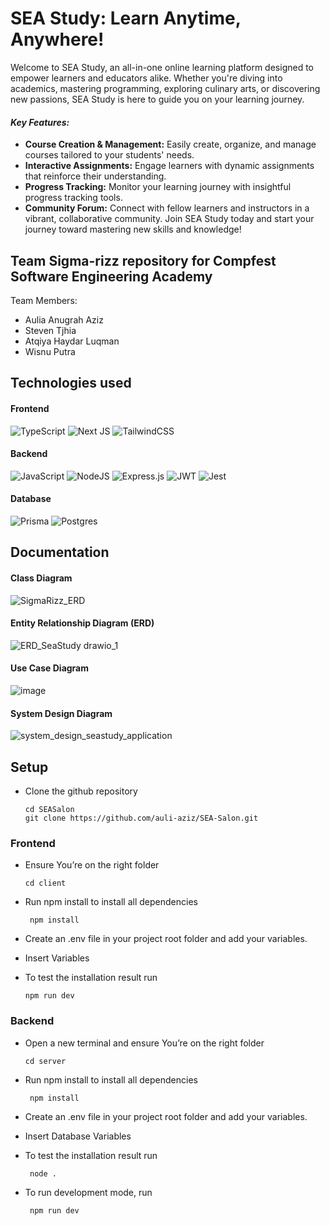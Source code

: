 # SEA Study: Learn Anytime, Anywhere!
Welcome to SEA Study, an all-in-one online learning platform designed to empower learners and educators alike. Whether you're diving into academics, mastering programming, exploring culinary arts, or discovering new passions, SEA Study is here to guide you on your learning journey.

#### <i>Key Features:</i>
- <b>Course Creation & Management:</b> Easily create, organize, and manage courses tailored to your students' needs.
- <b>Interactive Assignments:</b> Engage learners with dynamic assignments that reinforce their understanding.
- <b>Progress Tracking:</b> Monitor your learning journey with insightful progress tracking tools.
- <b>Community Forum:</b> Connect with fellow learners and instructors in a vibrant, collaborative community.
Join SEA Study today and start your journey toward mastering new skills and knowledge!

Team Sigma-rizz repository for Compfest Software Engineering Academy 
---

Team Members:
- Aulia Anugrah Aziz
- Steven Tjhia
- Atqiya Haydar Luqman
- Wisnu Putra

## Technologies used

#### Frontend
![TypeScript](https://img.shields.io/badge/typescript-%23007ACC.svg?style=for-the-badge&logo=typescript&logoColor=white)
![Next JS](https://img.shields.io/badge/Next-black?style=for-the-badge&logo=next.js&logoColor=white)
![TailwindCSS](https://img.shields.io/badge/tailwindcss-%2338B2AC.svg?style=for-the-badge&logo=tailwind-css&logoColor=white)

#### Backend
![JavaScript](https://img.shields.io/badge/javascript-%23323330.svg?style=for-the-badge&logo=javascript&logoColor=%23F7DF1E)
![NodeJS](https://img.shields.io/badge/node.js-6DA55F?style=for-the-badge&logo=node.js&logoColor=white)
![Express.js](https://img.shields.io/badge/express.js-%23404d59.svg?style=for-the-badge&logo=express&logoColor=%2361DAFB)
![JWT](https://img.shields.io/badge/JWT-black?style=for-the-badge&logo=JSON%20web%20tokens)
![Jest](https://img.shields.io/badge/-jest-%23C21325?style=for-the-badge&logo=jest&logoColor=white)

#### Database
![Prisma](https://img.shields.io/badge/Prisma-3982CE?style=for-the-badge&logo=Prisma&logoColor=white)
![Postgres](https://img.shields.io/badge/postgres-%23316192.svg?style=for-the-badge&logo=postgresql&logoColor=white)

## Documentation

#### Class Diagram
![SigmaRizz_ERD](https://github.com/user-attachments/assets/05654b68-d9d1-4fba-8fb7-c220bd5d87af)

#### Entity Relationship Diagram (ERD)
![ERD_SeaStudy drawio_1](https://github.com/user-attachments/assets/550e572e-8d71-4c3d-901f-e739e8a9e58f)

#### Use Case Diagram
![image](https://github.com/user-attachments/assets/23eea0bb-1a9c-47a3-82f5-fb4a6d8536da)

#### System Design Diagram
![system_design_seastudy_application](https://github.com/user-attachments/assets/c73dc681-6633-489c-9e1a-67bd6efb1ca3)

## Setup

- Clone the github repository

  ```
  cd SEASalon
  git clone https://github.com/auli-aziz/SEA-Salon.git
  ```
### Frontend

- Ensure You’re on the right folder

  ```
  cd client
  ```

- Run npm install to install all dependencies
  ```
   npm install
  ```

- Create an .env file in your project root folder and add your variables.

- Insert Variables

- To test the installation result run
  ```
  npm run dev
  ```

### Backend

- Open a new terminal and ensure You’re on the right folder

  ```
  cd server
  ```

- Run npm install to install all dependencies
  ```
   npm install
  ```
- Create an .env file in your project root folder and add your variables.

- Insert Database Variables

- To test the installation result run
  ```
   node .
  ```

- To  run development mode, run
  ```
   npm run dev
  ```
